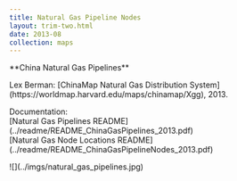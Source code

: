 ```yaml
---
title: Natural Gas Pipeline Nodes
layout: trim-two.html
date: 2013-08
collection: maps
---
```

<div class="chunk">

 <p class="monkey">
   **China Natural Gas Pipelines**
 </p>
 <p class="monkey">
Lex Berman:  [ChinaMap Natural Gas Distribution System](https://worldmap.harvard.edu/maps/chinamap/Xgg), 2013.
 </p>
 <p>Documentation:
 <br>[Natural Gas Pipelines README](../readme/README_ChinaGasPipelines_2013.pdf)
 <br>[Natural Gas Node Locations README](../readme/README_ChinaGasPipelineNodes_2013.pdf)
  </p>
 <div class="maps">
![](../imgs/natural_gas_pipelines.jpg)
 </div>


</div>


